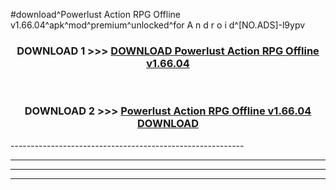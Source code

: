 #download^Powerlust Action RPG Offline v1.66.04^apk^mod^premium^unlocked^for A n d r o i d^[NO.ADS]-l9ypv



<div align="center">

<h3>DOWNLOAD 1 >>> <a href="https://runaway1.web.app/?sq=Powerlust Action RPG Offline v1.66.04">DOWNLOAD Powerlust Action RPG Offline v1.66.04</a></h3><br>

<h3>DOWNLOAD 2 >>> <a href="https://runaway1.web.app/?sq=Powerlust Action RPG Offline v1.66.04">Powerlust Action RPG Offline v1.66.04 DOWNLOAD </a></h3>

</div>
----------------------------------------------------------

----------------------------------------------------------

----------------------------------------------------------

----------------------------------------------------------



